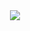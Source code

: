 <div style="text-align: center"> <img src="https://github.com/mj-isip23/WebApp2---Project/blob/master/screenshots/laravel.png"></div>
